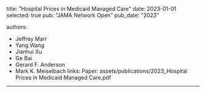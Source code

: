 title: "Hospital Prices in Medicaid Managed Care"
date: 2023-01-01
selected: true
pub: "JAMA Network Open"
pub_date: "2023"

authors:
  - Jeffrey Marr
  - Yang Wang
  - Jianhui Xu
  - Ge Bai
  - Gerard F. Anderson
  - Mark K. Meiselbach
links:
  Paper: assets/publications/2023_Hospital Prices in Medicaid Managed Care.pdf
---
